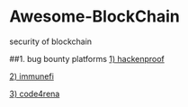 # Awesome-BlockChain
security of blockchain

##1. bug bounty platforms
[1) hackenproof](https://hackenproof.com/programs)

[2) immunefi](https://immunefi.com/explore/)

[3) code4rena](https://code4rena.com/)
